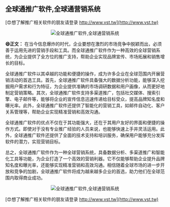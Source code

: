 ## **全球通推广软件,全球通营销系统**

[😍想了解推广相关软件的朋友请登录 http://www.vst.tw](http://www.vst.tw)

 <center><img src="https://vst.tw/MP4/tuiguang/png/6.png" alt="全球通推广软件,全球通营销系统"></center>

**😄正文：**
在当今信息爆炸的时代，企业要想在激烈的市场竞争中脱颖而出，必须善于运用先进的营销手段和工具。而全球通推广软件作为一种高效的全球营销系统，为企业提供了全方位的推广支持，帮助企业实现品牌宣传、市场拓展和销售增长的目标。

全球通推广软件以其卓越的功能和便捷的操作，成为许多企业在全球范围内开展营销活动的首选工具。首先，全球通推广软件具备强大的数据分析功能，能够深入挖掘用户需求和行为特征，为企业提供准确的市场调研数据和用户画像，从而更好地制定营销策略。其次，全球通推广软件支持多渠道推广，包括社交媒体、搜索引擎、电子邮件等，能够将企业的宣传信息迅速传递给目标受众，提高品牌知名度和曝光率。此外，全球通推广软件还提供了智能化的营销工具，如邮件自动化、客户关系管理等，帮助企业实现精准营销和高效沟通。

全球通推广软件的优点不仅在于其功能强大，还在于其用户友好的界面和便捷的操作方式。即使对于没有专业推广经验的人员来说，也能够快速上手并灵活运用。此外，全球通推广软件还提供了全面的技术支持和培训服务，确保用户能够充分发挥软件的潜力，实现营销目标。

总之，全球通推广软件作为一种全球营销系统，具备数据分析、多渠道推广和智能化工具等功能，为企业打造了一个高效的营销利器。它不仅能够帮助企业提升品牌知名度和曝光率，还能够实现精准营销和高效沟通。相信随着全球市场的进一步开放和竞争的加剧，全球通推广软件将成为越来越多企业的首选，助力他们在全球范围内取得商业成功。

 <center><img src="https://vst.tw/MP4/tuiguang/png/3.png" alt="全球通推广软件,全球通营销系统"></center>

[😍想了解推广相关软件的朋友请登录 http://www.vst.tw](http://www.vst.tw)



